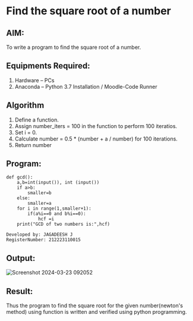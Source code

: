 # Find the square root of a number

## AIM:
To write a program to find the square root of a number.

## Equipments Required:
1. Hardware – PCs
2. Anaconda – Python 3.7 Installation / Moodle-Code Runner

## Algorithm
1. Define a function.
2. Assign number_iters = 100 in the function to perform 100 iteratios.
3. Set i = 0.
4. Calculate  number = 0.5 * (number + a / number) for 100 iterations.
5. Return number

## Program:
```
def gcd():
    a,b=int(input()), int (input())
    if a>b:
        smaller=b
    else:
        smaller=a
    for i in range(1,smaller+1):
        if(a%i==0 and b%i==0):
            hcf =i
    print("GCD of two numbers is:",hcf)        

Developed by: JAGADEESH J
RegisterNumber: 212223110015
```

## Output:

![Screenshot 2024-03-23 092052](https://github.com/JAGADEESHJ97/Square-root-of-a-number/assets/152129419/0698c35f-6fb1-40a8-afa0-7fe1847c72c1)


## Result:
Thus the program to find the square root for the given number(newton's method) using function is written and verified using python programming.
